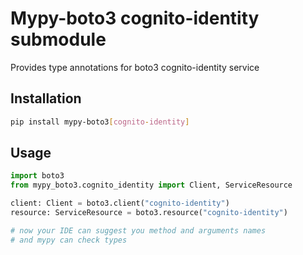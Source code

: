 # Mypy-boto3 cognito-identity submodule

Provides type annotations for boto3 cognito-identity service

## Installation

```bash
pip install mypy-boto3[cognito-identity]
```

## Usage

```python
import boto3
from mypy_boto3.cognito_identity import Client, ServiceResource

client: Client = boto3.client("cognito-identity")
resource: ServiceResource = boto3.resource("cognito-identity")

# now your IDE can suggest you method and arguments names
# and mypy can check types
```

